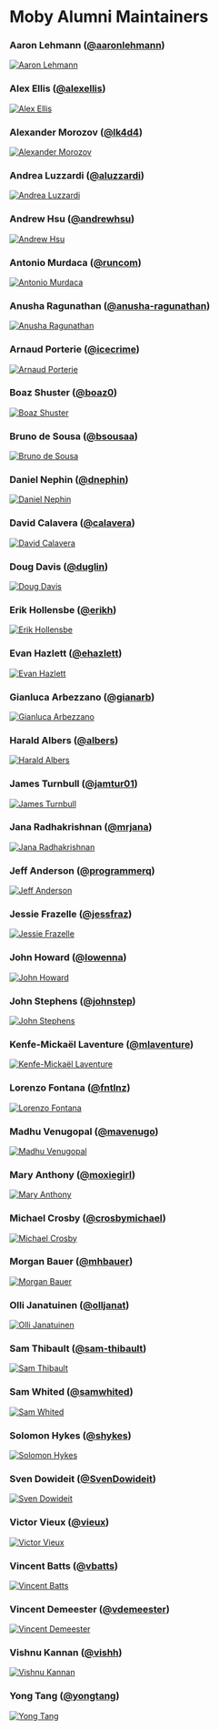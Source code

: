 # Moby Alumni Maintainers

### Aaron Lehmann ([@aaronlehmann](https://github.com/aaronlehmann))
[![Aaron Lehmann](https://github.com/aaronlehmann.png?size=200)](https://github.com/aaronlehmann)

### Alex Ellis ([@alexellis](https://github.com/alexellis))
[![Alex Ellis](https://github.com/alexellis.png?size=200)](https://github.com/alexellis)

### Alexander Morozov ([@lk4d4](https://github.com/lk4d4))
[![Alexander Morozov](https://github.com/lk4d4.png?size=200)](https://github.com/lk4d4)

### Andrea Luzzardi ([@aluzzardi](https://github.com/aluzzardi))
[![Andrea Luzzardi](https://github.com/aluzzardi.png?size=200)](https://github.com/aluzzardi)

### Andrew Hsu ([@andrewhsu](https://github.com/andrewhsu))
[![Andrew Hsu](https://github.com/andrewhsu.png?size=200)](https://github.com/andrewhsu)

### Antonio Murdaca ([@runcom](https://github.com/runcom))
[![Antonio Murdaca](https://github.com/runcom.png?size=200)](https://github.com/runcom)

### Anusha Ragunathan ([@anusha-ragunathan](https://github.com/anusha-ragunathan))
[![Anusha Ragunathan](https://github.com/anusha-ragunathan.png?size=200)](https://github.com/anusha-ragunathan)

### Arnaud Porterie ([@icecrime](https://github.com/icecrime))
[![Arnaud Porterie](https://github.com/icecrime.png?size=200)](https://github.com/icecrime)

### Boaz Shuster ([@boaz0](https://github.com/boaz0))
[![Boaz Shuster](https://github.com/boaz0.png?size=200)](https://github.com/boaz0)

### Bruno de Sousa ([@bsousaa](https://github.com/bsousaa))
[![Bruno de Sousa](https://github.com/bsousaa.png?size=200)](https://github.com/bsousaa)

### Daniel Nephin ([@dnephin](https://github.com/dnephin))
[![Daniel Nephin](https://github.com/dnephin.png?size=200)](https://github.com/dnephin)

### David Calavera ([@calavera](https://github.com/calavera))
[![David Calavera](https://github.com/calavera.png?size=200)](https://github.com/calavera)

### Doug Davis ([@duglin](https://github.com/duglin))
[![Doug Davis](https://github.com/duglin.png?size=200)](https://github.com/duglin)

### Erik Hollensbe ([@erikh](https://github.com/erikh))
[![Erik Hollensbe](https://github.com/erikh.png?size=200)](https://github.com/erikh)

### Evan Hazlett ([@ehazlett](https://github.com/ehazlett))
[![Evan Hazlett](https://github.com/ehazlett.png?size=200)](https://github.com/ehazlett)

### Gianluca Arbezzano ([@gianarb](https://github.com/gianarb))
[![Gianluca Arbezzano](https://github.com/gianarb.png?size=200)](https://github.com/gianarb)

### Harald Albers ([@albers](https://github.com/albers))
[![Harald Albers](https://github.com/albers.png?size=200)](https://github.com/albers)

### James Turnbull ([@jamtur01](https://github.com/jamtur01))
[![James Turnbull](https://github.com/jamtur01.png?size=200)](https://github.com/jamtur01)

### Jana Radhakrishnan ([@mrjana](https://github.com/mrjana))
[![Jana Radhakrishnan](https://github.com/mrjana.png?size=200)](https://github.com/mrjana)

### Jeff Anderson ([@programmerq](https://github.com/programmerq))
[![Jeff Anderson](https://github.com/programmerq.png?size=200)](https://github.com/programmerq)

### Jessie Frazelle ([@jessfraz](https://github.com/jessfraz))
[![Jessie Frazelle](https://github.com/jessfraz.png?size=200)](https://github.com/jessfraz)

### John Howard ([@lowenna](https://github.com/lowenna))
[![John Howard](https://github.com/lowenna.png?size=200)](https://github.com/lowenna)

### John Stephens ([@johnstep](https://github.com/johnstep))
[![John Stephens](https://github.com/johnstep.png?size=200)](https://github.com/johnstep)

### Kenfe-Mickaël Laventure ([@mlaventure](https://github.com/mlaventure))
[![Kenfe-Mickaël Laventure](https://github.com/mlaventure.png?size=200)](https://github.com/mlaventure)

### Lorenzo Fontana ([@fntlnz](https://github.com/fntlnz))
[![Lorenzo Fontana](https://github.com/fntlnz.png?size=200)](https://github.com/fntlnz)

### Madhu Venugopal ([@mavenugo](https://github.com/mavenugo))
[![Madhu Venugopal](https://github.com/mavenugo.png?size=200)](https://github.com/mavenugo)

### Mary Anthony ([@moxiegirl](https://github.com/moxiegirl))
[![Mary Anthony](https://github.com/moxiegirl.png?size=200)](https://github.com/moxiegirl)

### Michael Crosby ([@crosbymichael](https://github.com/crosbymichael))
[![Michael Crosby](https://github.com/crosbymichael.png?size=200)](https://github.com/crosbymichael)

### Morgan Bauer ([@mhbauer](https://github.com/mhbauer))
[![Morgan Bauer](https://github.com/mhbauer.png?size=200)](https://github.com/mhbauer)

### Olli Janatuinen ([@olljanat](https://github.com/olljanat))
[![Olli Janatuinen](https://github.com/olljanat.png?size=200)](https://github.com/olljanat)

### Sam Thibault ([@sam-thibault](https://github.com/sam-thibault))
[![Sam Thibault](https://github.com/sam-thibault.png?size=200)](https://github.com/sam-thibault)

### Sam Whited ([@samwhited](https://github.com/samwhited))
[![Sam Whited](https://github.com/samwhited.png?size=200)](https://github.com/samwhited)

### Solomon Hykes ([@shykes](https://github.com/shykes))
[![Solomon Hykes](https://github.com/shykes.png?size=200)](https://github.com/shykes)

### Sven Dowideit ([@SvenDowideit](https://github.com/SvenDowideit))
[![Sven Dowideit](https://github.com/SvenDowideit.png?size=200)](https://github.com/SvenDowideit)

### Victor Vieux ([@vieux](https://github.com/vieux))
[![Victor Vieux](https://github.com/vieux.png?size=200)](https://github.com/vieux)

### Vincent Batts ([@vbatts](https://github.com/vbatts))
[![Vincent Batts](https://github.com/vbatts.png?size=200)](https://github.com/vbatts)

### Vincent Demeester ([@vdemeester](https://github.com/vdemeester))
[![Vincent Demeester](https://github.com/vdemeester.png?size=200)](https://github.com/vdemeester)

### Vishnu Kannan ([@vishh](https://github.com/vishh))
[![Vishnu Kannan](https://github.com/vishh.png?size=200)](https://github.com/vishh)

### Yong Tang ([@yongtang](https://github.com/yongtang))
[![Yong Tang](https://github.com/yongtang.png?size=200)](https://github.com/yongtang)
